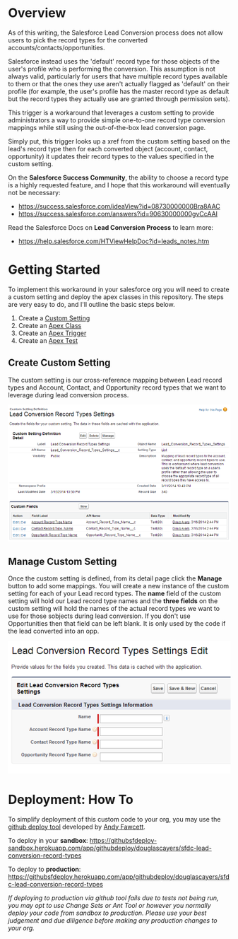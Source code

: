 Overview
========

As of this writing, the Salesforce Lead Conversion process does not
allow users to pick the record types for the converted accounts/contacts/opportunities.

Salesforce instead uses the 'default' record type for those objects of the user's profile
who is performing the conversion. This assumption is not always valid, particularly
for users that have multiple record types available to them or that the ones they
use aren't actually flagged as 'default' on their profile (for example, the user's profile
has the master record type as default but the record types they actually use are granted
through permission sets).

This trigger is a workaround that leverages a custom setting to provide administrators
a way to provide simple one-to-one record type conversion mappings while still using the out-of-the-box
lead conversion page.

Simply put, this trigger looks up a xref from the custom setting based on the lead's record type
then for each converted object (account, contact, opportunity) it updates their record types to
the values specified in the custom setting.

On the **Salesforce Success Community**, the ability to choose a record type is a highly requested feature,
and I hope that this workaround will eventually not be necessary:
* https://success.salesforce.com/ideaView?id=08730000000Bra8AAC
* https://success.salesforce.com/answers?id=90630000000gvCcAAI

Read the Salesforce Docs on **Lead Conversion Process** to learn more:
* https://help.salesforce.com/HTViewHelpDoc?id=leads_notes.htm


Getting Started
===============

To implement this workaround in your salesforce org you will need to create a custom setting and deploy
the apex classes in this repository. The steps are very easy to do, and I'll outline the basic steps below.

1. Create a [Custom Setting](http://help.salesforce.com/apex/HTViewHelpDoc?id=cs_about.htm&language=en_US)
2. Create an [Apex Class](http://help.salesforce.com/apex/HTViewHelpDoc?id=code_define_package.htm&language=en_US)
3. Create an [Apex Trigger](http://help.salesforce.com/apex/HTViewHelpDoc?id=code_define_trigger.htm&language=en_US)
4. Create an [Apex Test](http://help.salesforce.com/apex/HTViewHelpDoc?id=code_run_tests.htm&language=en_US)


Create Custom Setting
---------------------

The custom setting is our cross-reference mapping between Lead record types and Account, Contact, and Opportunity
record types that we want to leverage during lead conversion process.

![custom settings](/images/custom_settings.png)


Manage Custom Setting
---------------------

Once the custom setting is defined, from its detail page click the **Manage** button to add some mappings.
You will create a new instance of the custom setting for each of your Lead record types. The **name** field of the custom setting will hold our Lead record type names and the **three fields** on the custom setting will hold the names of the actual record types we want to use for those sobjects during lead conversion. If you don't use
Opportunities then that field can be left blank. It is only used by the code if the lead converted into an opp.

![manage settings](/images/manage_custom_settings.png)


Deployment: How To
==================

To simplify deployment of this custom code to your org, you may use the [github deploy tool](http://andyinthecloud.com/2013/09/24/deploy-direct-from-github-to-salesforce/) developed by [Andy Fawcett](https://twitter.com/andyinthecloud).

To deploy in your **sandbox**:
https://githubsfdeploy-sandbox.herokuapp.com/app/githubdeploy/douglascayers/sfdc-lead-conversion-record-types

To deploy to **production**:
https://githubsfdeploy.herokuapp.com/app/githubdeploy/douglascayers/sfdc-lead-conversion-record-types

*If deploying to production via github tool fails due to tests not being run, you may opt to use Change Sets or Ant Tool or however you normally deploy your code from sandbox to production. Please use your best judgement and due diligence before making any production changes to your org.*
